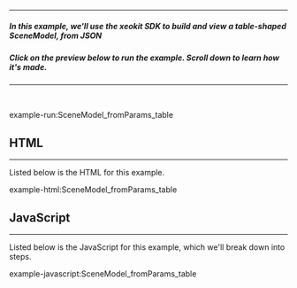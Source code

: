
---
##### In this example, we'll use the xeokit SDK to build and view a table-shaped SceneModel, from JSON 
##### Click on the preview below to run the example. Scroll down to learn how it's made.
---

<br>

example-run:SceneModel_fromParams_table

## HTML

---

Listed below is the HTML for this example.

example-html:SceneModel_fromParams_table

## JavaScript

---

Listed below is the JavaScript for this example, which we'll break down into steps.

example-javascript:SceneModel_fromParams_table
